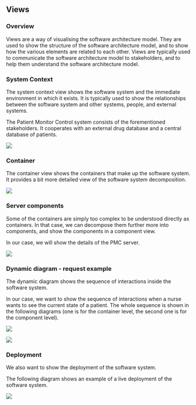 ## Views

### Overview

Views are a way of visualising the software architecture model. They are used to show the structure of the software architecture model, and to show how the various elements are related to each other. Views are typically used to communicate the software architecture model to stakeholders, and to help them understand the software architecture model.

### System Context

The system context view shows the software system and the immediate environment in which it exists. It is typically used to show the relationships between the software system and other systems, people, and external systems.

The Patient Monitor Control system consists of the forementioned stakeholders. It cooperates with an external drug database and a central database of patients.

![](embed:pmc-system-context)

### Container

The container view shows the containers that make up the software system. It provides a bit more detailed view of the software system decomposition.

![](embed:pmc-system-container)

### Server components

Some of the containers are simply too complex to be understood directly as containers. In that case, we can decompose them further more into components, and show the components in a component view. 

In our case, we will show the details of the PMC server.  

![](embed:pmc-server-component)

### Dynamic diagram - request example

The dynamic diagram shows the sequence of interactions inside the software system. 

In our case, we want to show the sequence of interactions when a nurse wants to see the current state of a patient.
The whole sequence is shown in the following diagrams (one is for the container level, the second one is for the component level).

![](embed:Nurse_Get_Patient_Data_Container_Dynamic_View)

![](embed:Nurse_Get_Patient_Data_Component_Dynamic_View)

### Deployment

We also want to show the deployment of the software system.

The following diagram shows an example of a live deployment of the software system.

![](embed:pmc-live-deployment)